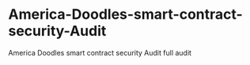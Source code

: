 # America-Doodles-smart-contract-security-Audit
America Doodles smart contract security Audit full audit

